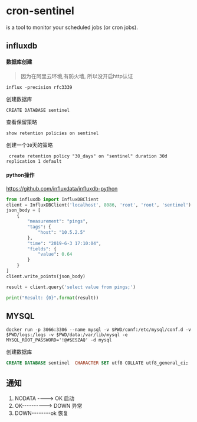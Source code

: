 # cron-sentinel
is  a tool to monitor your scheduled jobs (or cron jobs). 

## influxdb

#### 数据库创建
> 因为在阿里云环境,有防火墙, 所以没开启http认证


```
influx -precision rfc3339
```

创建数据库
```
CREATE DATABASE sentinel
```

查看保留策略
```
show retention policies on sentinel
```

创建一个`30`天的策略
```
 create retention policy "30_days" on "sentinel" duration 30d replication 1 default
```

#### python操作

https://github.com/influxdata/influxdb-python

```python
from influxdb import InfluxDBClient
client = InfluxDBClient('localhost', 8086, 'root', 'root', 'sentinel')
json_body = [
    {
        "measurement": "pings",
        "tags": {
            "host": "10.5.2.5"
        },
        "time": "2019-6-3 17:10:04",
        "fields": {
            "value": 0.64
        }
    }
]
client.write_points(json_body)

result = client.query('select value from pings;')

print("Result: {0}".format(result))

```

## MYSQL

```shell
docker run -p 3066:3306 --name mysql -v $PWD/conf:/etc/mysql/conf.d -v $PWD/logs:/logs -v $PWD/data:/var/lib/mysql -e MYSQL_ROOT_PASSWORD='!@#$ESZAQ' -d mysql
```

创建数据库

```sql
CREATE DATABASE sentinel  CHARACTER SET utf8 COLLATE utf8_general_ci;
```

## 通知

1. NODATA   ---->   OK 启动
2. OK----------> DOWN 异常
3. DOWN--------ok 恢复
